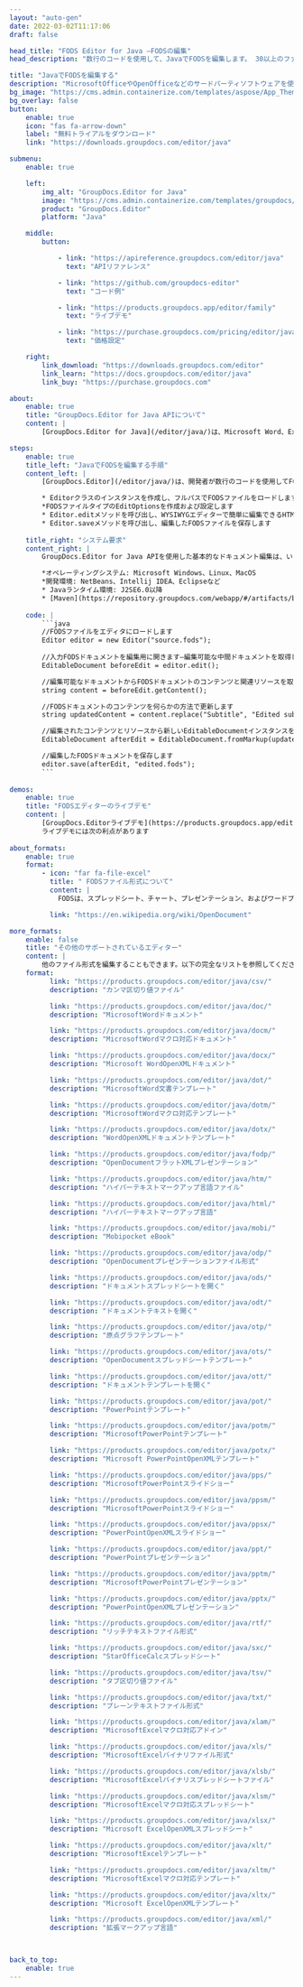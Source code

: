 ```yaml
---
layout: "auto-gen"
date: 2022-03-02T11:17:06
draft: false

head_title: "FODS Editor for Java –FODSの編集"
head_description: "数行のコードを使用して、JavaでFODSを編集します。 30以上のファイル形式用の高速で堅牢なドキュメントエディタAPI."

title: "JavaでFODSを編集する"
description: "MicrosoftOfficeやOpenOfficeなどのサードパーティソフトウェアを使用しない、Javaアプリケーション用の強力で高速なFODSエディタ."
bg_image: "https://cms.admin.containerize.com/templates/aspose/App_Themes/V3/images/bg/header1.png"
bg_overlay: false
button:
    enable: true
    icon: "fas fa-arrow-down"
    label: "無料トライアルをダウンロード"
    link: "https://downloads.groupdocs.com/editor/java"

submenu:
    enable: true

    left:
        img_alt: "GroupDocs.Editor for Java"
        image: "https://cms.admin.containerize.com/templates/groupdocs/images/product-logos/90x90-noborder/groupdocs-editor-java.png"
        product: "GroupDocs.Editor"
        platform: "Java"

    middle:
        button:

            - link: "https://apireference.groupdocs.com/editor/java"
              text: "APIリファレンス"

            - link: "https://github.com/groupdocs-editor"
              text: "コード例"

            - link: "https://products.groupdocs.app/editor/family"
              text: "ライブデモ"

            - link: "https://purchase.groupdocs.com/pricing/editor/java"
              text: "価格設定"

    right:
        link_download: "https://downloads.groupdocs.com/editor"
        link_learn: "https://docs.groupdocs.com/editor/java"
        link_buy: "https://purchase.groupdocs.com"

about:
    enable: true
    title: "GroupDocs.Editor for Java APIについて"
    content: |
        [GroupDocs.Editor for Java](/editor/java/)は、Microsoft Word、Excel、PowerPoint、OpenOfficeのドキュメントおよびプレゼンテーションを編集するための正しい選択です。 GroupDocs.Editorは、高性能が要求されるサーバー側およびバックエンドシステムに適したスタンドアロンAPIです。 MicrosoftやOpenOfficeのようなソフトウェアには依存しません。

steps:
    enable: true
    title_left: "JavaでFODSを編集する手順"
    content_left: |
        [GroupDocs.Editor](/editor/java/)は、開発者が数行のコードを使用してFODSファイルを編集するための簡単で簡単な方法を提供します。

        * Editorクラスのインスタンスを作成し、フルパスでFODSファイルをロードします
        *FODSファイルタイプのEditOptionsを作成および設定します
        * Editor.editメソッドを呼び出し、WYSIWYGエディターで簡単に編集できるHTML形式のFODSドキュメントを取得します。
        * Editor.saveメソッドを呼び出し、編集したFODSファイルを保存します
        
    title_right: "システム要求"
    content_right: |
        GroupDocs.Editor for Java APIを使用した基本的なドキュメント編集は、いくつかの簡単な手順を実装することで実行できます。当社のAPIは、すべての主要なプラットフォームとオペレーティングシステムでサポートされています。以下のコードを実行する前に、システムに次の前提条件がインストールされていることを確認してください。

        *オペレーティングシステム: Microsoft Windows、Linux、MacOS
        *開発環境: NetBeans、Intellij IDEA、Eclipseなど
        * Javaランタイム環境: J2SE6.0以降
        * [Maven](https://repository.groupdocs.com/webapp/#/artifacts/browse/tree/General/repo/com/groupdocs/groupdocs-editor)からJava用のGroupDocs.Editorの最新バージョンを入手してください。
       
    code: |
        ```java
        //FODSファイルをエディタにロードします
        Editor editor = new Editor("source.fods");
        
        //入力FODSドキュメントを編集用に開きます—編集可能な中間ドキュメントを取得します
        EditableDocument beforeEdit = editor.edit();

        //編集可能なドキュメントからFODSドキュメントのコンテンツと関連リソースを取得します
        string content = beforeEdit.getContent();

        //FODSドキュメントのコンテンツを何らかの方法で更新します
        string updatedContent = content.replace("Subtitle", "Edited subtitle");

        //編集されたコンテンツとリソースから新しいEditableDocumentインスタンスを作成します
        EditableDocument afterEdit = EditableDocument.fromMarkup(updatedContent, null);

        //編集したFODSドキュメントを保存します
        editor.save(afterEdit, "edited.fods");
        ```
        
demos:
    enable: true
    title: "FODSエディターのライブデモ"
    content: |
        [GroupDocs.Editorライブデモ](https://products.groupdocs.app/editor/family)サイトにアクセスして、今すぐFODSを編集してください。  
        ライブデモには次の利点があります
        
about_formats:
    enable: true
    format:
        - icon: "far fa-file-excel"
          title: " FODSファイル形式について"
          content: |
            FODSは、スプレッドシート、チャート、プレゼンテーション、およびワードプロセッシングドキュメント用のZIP圧縮されたXMLベースのファイル形式です。

          link: "https://en.wikipedia.org/wiki/OpenDocument"

more_formats:
    enable: false
    title: "その他のサポートされているエディター"
    content: |
        他のファイル形式を編集することもできます。以下の完全なリストを参照してください。
    format:
          link: "https://products.groupdocs.com/editor/java/csv/"
          description: "カンマ区切り値ファイル"

          link: "https://products.groupdocs.com/editor/java/doc/"
          description: "MicrosoftWordドキュメント"

          link: "https://products.groupdocs.com/editor/java/docm/"
          description: "MicrosoftWordマクロ対応ドキュメント"

          link: "https://products.groupdocs.com/editor/java/docx/"
          description: "Microsoft WordOpenXMLドキュメント"

          link: "https://products.groupdocs.com/editor/java/dot/"
          description: "MicrosoftWord文書テンプレート"

          link: "https://products.groupdocs.com/editor/java/dotm/"
          description: "MicrosoftWordマクロ対応テンプレート"

          link: "https://products.groupdocs.com/editor/java/dotx/"
          description: "WordOpenXMLドキュメントテンプレート"

          link: "https://products.groupdocs.com/editor/java/fodp/"
          description: "OpenDocumentフラットXMLプレゼンテーション"

          link: "https://products.groupdocs.com/editor/java/htm/"
          description: "ハイパーテキストマークアップ言語ファイル"

          link: "https://products.groupdocs.com/editor/java/html/"
          description: "ハイパーテキストマークアップ言語"

          link: "https://products.groupdocs.com/editor/java/mobi/"
          description: "Mobipocket eBook"

          link: "https://products.groupdocs.com/editor/java/odp/"
          description: "OpenDocumentプレゼンテーションファイル形式"

          link: "https://products.groupdocs.com/editor/java/ods/"
          description: "ドキュメントスプレッドシートを開く"

          link: "https://products.groupdocs.com/editor/java/odt/"
          description: "ドキュメントテキストを開く"

          link: "https://products.groupdocs.com/editor/java/otp/"
          description: "原点グラフテンプレート"

          link: "https://products.groupdocs.com/editor/java/ots/"
          description: "OpenDocumentスプレッドシートテンプレート"

          link: "https://products.groupdocs.com/editor/java/ott/"
          description: "ドキュメントテンプレートを開く"

          link: "https://products.groupdocs.com/editor/java/pot/"
          description: "PowerPointテンプレート"

          link: "https://products.groupdocs.com/editor/java/potm/"
          description: "MicrosoftPowerPointテンプレート"

          link: "https://products.groupdocs.com/editor/java/potx/"
          description: "Microsoft PowerPointOpenXMLテンプレート"

          link: "https://products.groupdocs.com/editor/java/pps/"
          description: "MicrosoftPowerPointスライドショー"

          link: "https://products.groupdocs.com/editor/java/ppsm/"
          description: "MicrosoftPowerPointスライドショー"

          link: "https://products.groupdocs.com/editor/java/ppsx/"
          description: "PowerPointOpenXMLスライドショー"

          link: "https://products.groupdocs.com/editor/java/ppt/"
          description: "PowerPointプレゼンテーション"

          link: "https://products.groupdocs.com/editor/java/pptm/"
          description: "MicrosoftPowerPointプレゼンテーション"

          link: "https://products.groupdocs.com/editor/java/pptx/"
          description: "PowerPointOpenXMLプレゼンテーション"

          link: "https://products.groupdocs.com/editor/java/rtf/"
          description: "リッチテキストファイル形式"

          link: "https://products.groupdocs.com/editor/java/sxc/"
          description: "StarOfficeCalcスプレッドシート"

          link: "https://products.groupdocs.com/editor/java/tsv/"
          description: "タブ区切り値ファイル"

          link: "https://products.groupdocs.com/editor/java/txt/"
          description: "プレーンテキストファイル形式"

          link: "https://products.groupdocs.com/editor/java/xlam/"
          description: "MicrosoftExcelマクロ対応アドイン"

          link: "https://products.groupdocs.com/editor/java/xls/"
          description: "MicrosoftExcelバイナリファイル形式"

          link: "https://products.groupdocs.com/editor/java/xlsb/"
          description: "MicrosoftExcelバイナリスプレッドシートファイル"

          link: "https://products.groupdocs.com/editor/java/xlsm/"
          description: "MicrosoftExcelマクロ対応スプレッドシート"

          link: "https://products.groupdocs.com/editor/java/xlsx/"
          description: "Microsoft ExcelOpenXMLスプレッドシート"

          link: "https://products.groupdocs.com/editor/java/xlt/"
          description: "MicrosoftExcelテンプレート"

          link: "https://products.groupdocs.com/editor/java/xltm/"
          description: "MicrosoftExcelマクロ対応テンプレート"

          link: "https://products.groupdocs.com/editor/java/xltx/"
          description: "Microsoft ExcelOpenXMLテンプレート"

          link: "https://products.groupdocs.com/editor/java/xml/"
          description: "拡張マークアップ言語"



back_to_top:
    enable: true
---
```

